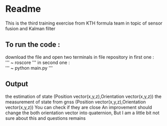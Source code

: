 # Readme
This is the third training exercise from KTH formula team in topic of sensor fusion and Kalman filter
<br>
## To run the code : 
download the file and open two terminals in file repository
in first one :<br>
'''
~ roscore
'''
in second one : <br>
'''
~ python main.py
'''

## Output
the estimation of state (Position vector(x,y,z),Orientation vector(x,y,z))
the measurement of state from gnss (Position vector(x,y,z),Orientation vector(x,y,z))
You can check if they are close
An improvement should change the both orientation vector into quaternion,
But I am a little bit not sure about this and questions remains
